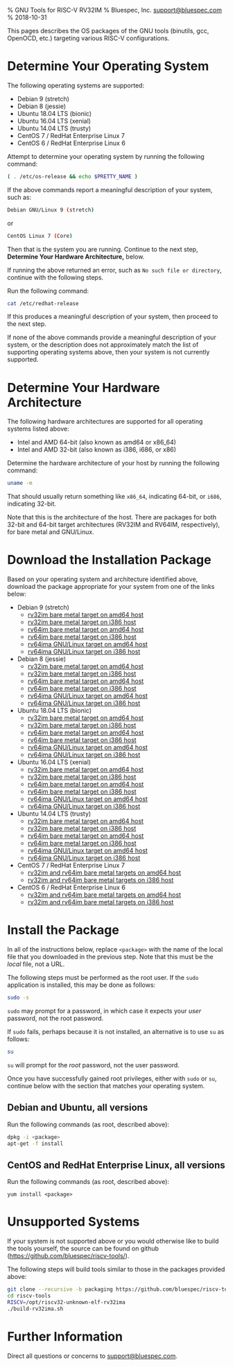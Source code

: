 % GNU Tools for RISC-V RV32IM
% Bluespec, Inc. <support@bluespec.com>
% 2018-10-31

<!--
  generate html with:
    pandoc -s -f markdown -t html -o riscv-tools.html riscv-tools.md
-->

This pages describes the OS packages of the GNU tools (binutils, gcc,
OpenOCD, etc.) targeting various RISC-V configurations.

# Determine Your Operating System

The following operating systems are supported:

* Debian 9 (stretch)
* Debian 8 (jessie)
* Ubuntu 18.04 LTS (bionic)
* Ubuntu 16.04 LTS (xenial)
* Ubuntu 14.04 LTS (trusty)
* CentOS 7 / RedHat Enterprise Linux 7
* CentOS 6 / RedHat Enterprise Linux 6

Attempt to determine your operating system by running the following
command:

~~~sh
( . /etc/os-release && echo $PRETTY_NAME )
~~~

If the above commands report a meaningful description of your system,
such as:

~~~sh
Debian GNU/Linux 9 (stretch)
~~~

or

~~~sh
CentOS Linux 7 (Core)
~~~

Then that is the system you are running.  Continue to the next step,
**Determine Your Hardware Architecture,** below.

If running the above returned an error, such as `No such file or
directory`, continue with the following steps.

Run the following command:

~~~sh
cat /etc/redhat-release
~~~

If this produces a meaningful description of your system, then proceed
to the next step.

If none of the above commands provide a meaningful description of your
system, or the description does not approximately match the list of
supporting operating systems above, then your system is not currently
supported.

# Determine Your Hardware Architecture

The following hardware architectures are supported for all operating
systems listed above:

* Intel and AMD 64-bit (also known as amd64 or x86_64)
* Intel and AMD 32-bit (also known as i386, i686, or x86)

Determine the hardware architecture of your host by running the
following command:

~~~sh
uname -m
~~~

That should usually return something like `x86_64`, indicating 64-bit,
or `i686`, indicating 32-bit.

Note that this is the architecture of the host.  There are packages
for both 32-bit and 64-bit target architectures (RV32IM and RV64IM,
respectively), for bare metal and GNU/Linux.

# Download the Installation Package

Based on your operating system and architecture identified above,
download the package appropriate for your system from one of the links
below:

* Debian 9 (stretch)
    * [rv32im bare metal target on amd64 host](stretch/riscv32-unknown-elf-rv32im_20180620+4_amd64.deb)
    * [rv32im bare metal target on i386 host](stretch/riscv32-unknown-elf-rv32im_20180620+4_i386.deb)
    * [rv64im bare metal target on amd64 host](stretch/riscv64-unknown-elf-rv64im_20180620+4_amd64.deb)
    * [rv64im bare metal target on i386 host](stretch/riscv64-unknown-elf-rv64im_20180620+4_i386.deb)
    * [rv64ima GNU/Linux target on amd64 host](stretch/riscv64-unknown-linux-gnu-rv64ima_20180620+4_amd64.deb)
    * [rv64ima GNU/Linux target on i386 host](stretch/riscv64-unknown-linux-gnu-rv64ima_20180620+4_i386.deb)
* Debian 8 (jessie)
    * [rv32im bare metal target on amd64 host](jessie/riscv32-unknown-elf-rv32im_20180620+4_amd64.deb)
    * [rv32im bare metal target on i386 host](jessie/riscv32-unknown-elf-rv32im_20180620+4_i386.deb)
    * [rv64im bare metal target on amd64 host](jessie/riscv64-unknown-elf-rv64im_20180620+4_amd64.deb)
    * [rv64im bare metal target on i386 host](jessie/riscv64-unknown-elf-rv64im_20180620+4_i386.deb)
    * [rv64ima GNU/Linux target on amd64 host](jessie/riscv64-unknown-linux-gnu-rv64ima_20180620+4_amd64.deb)
    * [rv64ima GNU/Linux target on i386 host](jessie/riscv64-unknown-linux-gnu-rv64ima_20180620+4_i386.deb)
* Ubuntu 18.04 LTS (bionic)
    * [rv32im bare metal target on amd64 host](bionic/riscv32-unknown-elf-rv32im_20180620+4_amd64.deb)
    * [rv32im bare metal target on i386 host](bionic/riscv32-unknown-elf-rv32im_20180620+4_i386.deb)
    * [rv64im bare metal target on amd64 host](bionic/riscv64-unknown-elf-rv64im_20180620+4_amd64.deb)
    * [rv64im bare metal target on i386 host](bionic/riscv64-unknown-elf-rv64im_20180620+4_i386.deb)
    * [rv64ima GNU/Linux target on amd64 host](bionic/riscv64-unknown-linux-gnu-rv64ima_20180620+4_amd64.deb)
    * [rv64ima GNU/Linux target on i386 host](bionic/riscv64-unknown-linux-gnu-rv64ima_20180620+4_i386.deb)
* Ubuntu 16.04 LTS (xenial)
    * [rv32im bare metal target on amd64 host](xenial/riscv32-unknown-elf-rv32im_20180620+4_amd64.deb)
    * [rv32im bare metal target on i386 host](xenial/riscv32-unknown-elf-rv32im_20180620+4_i386.deb)
    * [rv64im bare metal target on amd64 host](xenial/riscv64-unknown-elf-rv64im_20180620+4_amd64.deb)
    * [rv64im bare metal target on i386 host](xenial/riscv64-unknown-elf-rv64im_20180620+4_i386.deb)
    * [rv64ima GNU/Linux target on amd64 host](xenial/riscv64-unknown-linux-gnu-rv64ima_20180620+4_amd64.deb)
    * [rv64ima GNU/Linux target on i386 host](xenial/riscv64-unknown-linux-gnu-rv64ima_20180620+4_i386.deb)
* Ubuntu 14.04 LTS (trusty)
    * [rv32im bare metal target on amd64 host](trusty/riscv32-unknown-elf-rv32im_20180620+4_amd64.deb)
    * [rv32im bare metal target on i386 host](trusty/riscv32-unknown-elf-rv32im_20180620+4_i386.deb)
    * [rv64im bare metal target on amd64 host](trusty/riscv64-unknown-elf-rv64im_20180620+4_amd64.deb)
    * [rv64im bare metal target on i386 host](trusty/riscv64-unknown-elf-rv64im_20180620+4_i386.deb)
    * [rv64ima GNU/Linux target on amd64 host](trusty/riscv64-unknown-linux-gnu-rv64ima_20180620+4_amd64.deb)
    * [rv64ima GNU/Linux target on i386 host](trusty/riscv64-unknown-linux-gnu-rv64ima_20180620+4_i386.deb)
* CentOS 7 / RedHat Enterprise Linux 7
    * [rv32im and rv64im bare metal targets on amd64 host](centos/riscv-tools-20180620+4-1.el7.x86_64.rpm)
    * [rv32im and rv64im bare metal targets on i386 host](centos/riscv-tools-20180620+4-1.el7.i686.rpm)
* CentOS 6 / RedHat Enterprise Linux 6
    * [rv32im and rv64im bare metal targets on amd64 host](centos/riscv-tools-20180620+4-1.el6.x86_64.rpm)
    * [rv32im and rv64im bare metal targets on i386 host](centos/riscv-tools-20180620+4-1.el6.i686.rpm)

# Install the Package

In all of the instructions below, replace `<package>` with the name of
the local file that you downloaded in the previous step.  Note that
this must be the *local* file, not a URL.

The following steps must be performed as the root user.  If the `sudo`
application is installed, this may be done as follows:

~~~sh
sudo -s
~~~

`sudo` may prompt for a password, in which case it expects your *user*
password, not the root password.

If `sudo` fails, perhaps because it is not installed, an alternative
is to use `su` as follows:

~~~sh
su
~~~

`su` will prompt for the *root* password, not the user password.

Once you have successfully gained root privileges, either with `sudo`
or `su`, continue below with the section that matches your operating
system.

## Debian and Ubuntu, all versions

Run the following commands (as root, described above):

~~~sh
dpkg -i <package>
apt-get -f install
~~~

## CentOS and RedHat Enterprise Linux, all versions

Run the following commands (as root, described above):

~~~
yum install <package>
~~~

# Unsupported Systems

If your system is not supported above or you would otherwise like to
build the tools yourself, the source can be found on
github (<https://github.com/bluespec/riscv-tools/>).

The following steps will build tools similar to those in the packages
provided above:

~~~sh
git clone --recursive -b packaging https://github.com/bluespec/riscv-tools.git
cd riscv-tools
RISCV=/opt/riscv32-unknown-elf-rv32ima
./build-rv32ima.sh
~~~

# Further Information

Direct all questions or concerns to <support@bluespec.com>.
